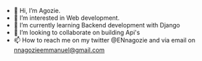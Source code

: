 - 👋 Hi, I’m Agozie.
- 👀 I’m interested in Web development.
- 🌱 I’m currently learning Backend development with Django
- 💞️ I’m looking to collaborate on building Api's 
- 📫 How to reach me on my twitter @ENnagozie and via email on nnagozieemmanuel@gmail.com

<!---
Gozzy97/Gozzy97 is a ✨ special ✨ repository because its `README.md` (this file) appears on your GitHub profile.
You can click the Preview link to take a look at your changes.
--->
